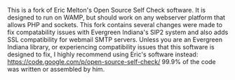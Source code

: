 This is a fork of Eric Melton's Open Source Self Check software. It is designed to run on WAMP, but should work on any webserver platform that allows PHP and sockets. This fork contains several changes were made to fix compatability issues with Evergreen Indiana's SIP2 system and also adds SSL compatibility for webmail SMTP servers. Unless you are an Evergreen Indiana library, or experiencing compatibility issues that this software is designed to fix, I highly recommend using Eric's software instead: https://code.google.com/p/open-source-self-check/ 99.9% of the code was written or assembled by him.
